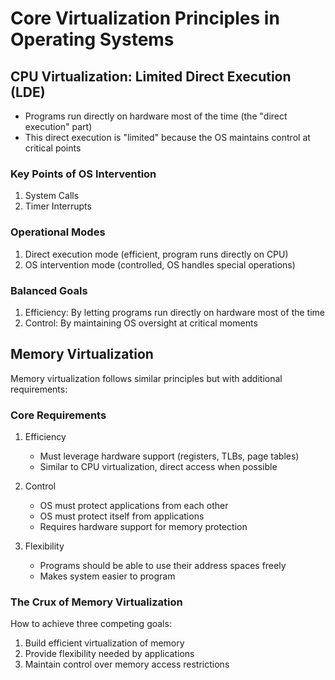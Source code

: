 # Core Virtualization Principles in Operating Systems

## CPU Virtualization: Limited Direct Execution (LDE)
* Programs run directly on hardware most of the time (the "direct execution" part)
* This direct execution is "limited" because the OS maintains control at critical points

### Key Points of OS Intervention
1. System Calls
2. Timer Interrupts

### Operational Modes
1. Direct execution mode (efficient, program runs directly on CPU)
2. OS intervention mode (controlled, OS handles special operations)

### Balanced Goals
1. Efficiency: By letting programs run directly on hardware most of the time
2. Control: By maintaining OS oversight at critical moments

## Memory Virtualization
Memory virtualization follows similar principles but with additional requirements:

### Core Requirements
1. Efficiency
   * Must leverage hardware support (registers, TLBs, page tables)
   * Similar to CPU virtualization, direct access when possible

2. Control
   * OS must protect applications from each other
   * OS must protect itself from applications
   * Requires hardware support for memory protection

3. Flexibility
   * Programs should be able to use their address spaces freely
   * Makes system easier to program

### The Crux of Memory Virtualization
How to achieve three competing goals:
1. Build efficient virtualization of memory
2. Provide flexibility needed by applications
3. Maintain control over memory access restrictions
